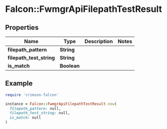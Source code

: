 # Falcon::FwmgrApiFilepathTestResult

## Properties

| Name | Type | Description | Notes |
| ---- | ---- | ----------- | ----- |
| **filepath_pattern** | **String** |  |  |
| **filepath_test_string** | **String** |  |  |
| **is_match** | **Boolean** |  |  |

## Example

```ruby
require 'crimson-falcon'

instance = Falcon::FwmgrApiFilepathTestResult.new(
  filepath_pattern: null,
  filepath_test_string: null,
  is_match: null
)
```

